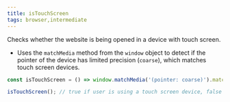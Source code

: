 ```yaml
---
title: isTouchScreen
tags: browser,intermediate
---
```


Checks whether the website is being opened in a device with touch screen.

- Uses the `matchMedia` method from the `window` object to detect if the pointer of the device has limited precision (`coarse`), which matches touch screen devices.

```js
const isTouchScreen = () => window.matchMedia('(pointer: coarse)').matches;
```

```js
isTouchScreen(); // true if user is using a touch screen device, false otherwise
```
